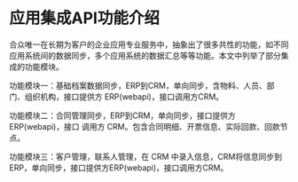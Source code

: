 # 应用集成API功能介绍 

合众唯一在长期为客户的企业应用专业服务中，抽象出了很多共性的功能，如不同应用系统间的数据同步，多个应用系统的数据汇总等等功能。本文中列举了部分集成的功能模块。

功能模块一：基础档案数据同步，ERP到CRM，单向同步，含物料、人员、部 门、组织机构，接口提供方 ERP(webapi)，接口调用方CRM。 

功能模块二：合同管理同步，ERP到CRM，单向同步，接口提供方ERP(webapi)，接口 调用方 CRM。包含合同明细、开票信息、实际回款、回款节点。 

功能模块三：客户管理，联系人管理，在 CRM 中录入信息，CRM将信息同步到ERP，单向同步，接口提供方ERP(webapi)，接口调用方CRM。 
 
